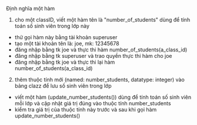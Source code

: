 Định nghĩa một hàm
1. cho một classID, viết một hàm tên là "number_of_students" dùng để tính toán số sinh viên trong lớp này
- thử gọi hàm này bằng tài khoản superuser
- tạo một tài khoản tên là: joe, mk: 12345678
- đăng nhập bằng tk joe và thực thi hàm number_of_students(a_class_id)
- đăng nhập bằng tk superuser và trao quyền thực thi hàm cho joe
- đăng nhập bằng tk joe và thực thi lại hàm number_of_students(a_class_id)
2. thêm thuộc tính mới (named: number_students, datatype: integer) vào bảng clazz để lưu số sinh viên trong lớp
- viết một hàm (update_number_students()) dùng để tính toán số sinh viên mỗi lớp và cập nhật giá trị đúng vào thuộc tính number_students
- kiểm tra giá trị của thuộc tính này trước và sau khi gọi hàm update_number_students()
   
